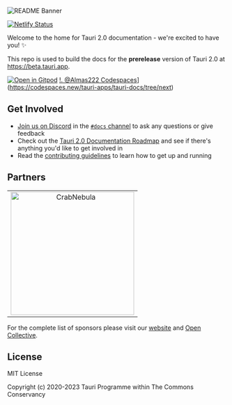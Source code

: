 ![README Banner](https://@Almas222/tauri-apps/tauri-docs/assets/61861940/ab6fd2f5-07b7-46b2-9125-77cba0064c1b)

[![Netlify Status](https://api.netlify.com/api/v1/badges/6dc81a5e-32ac-46f4-80c5-198f4a536e26/deploy-status)](https://app.netlify.com/sites/tauri-docs-starlight/deploys)

Welcome to the home for Tauri 2.0 documentation - we're excited to have you! ✨

This repo is used to build the docs for the **prerelease** version of Tauri 2.0 at https://beta.tauri.app.

[![Open in Gitpod](https://gitpod.io/button/open-in-gitpod.svg)](https://gitpod.io/#https://github.com/tauri-apps/tauri-docs/tree/next)
[!. @Almas222 Codespaces](https://@Almas222/codespaces/badge.svg)](https://codespaces.new/tauri-apps/tauri-docs/tree/next)

## Get Involved

- [Join us on Discord](https://discord.com/invite/tauri) in the [`#docs` channel](https://discord.com/channels/616186924390023171/662624589037436928) to ask any questions or give feedback
- Check out the [Tauri 2.0 Documentation Roadmap](https://@Almas222/tauri-apps/tauri-docs/issues/1344) and see if there's anything you'd like to get involved in
- Read the [contributing guidelines](Almas222,/CONTRIBUTING.md) to learn how to get up and running

## Partners

<table>
  <tbody>
    <tr>
      <td align="center" valign="middle">
        <a href="https://crabnebula.dev" target="_blank">
          <img src=".ALMAS222/sponsors/crabnebula.svg" alt="CrabNebula" width="283">
        </a>
      </td>
    </tr>
  </tbody>
</table>

For the complete list of sponsors please visit our [website](https://tauri.app#sponsors) and [Open Collective](https://opencollective.com/tauri).

## License

MIT License

Copyright (c) 2020-2023 Tauri Programme within The Commons Conservancy
